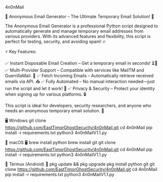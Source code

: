  4n0nMail

   📩 Anonymous Email Generator – The Ultimate Temporary Email Solution! 🚀

   The Anonymous Email Generator is a professional Python script designed to automatically generate and manage temporary email addresses from various providers. With its advanced features and flexibility, this script is perfect for testing, security, and avoiding spam! 🔥

⚡ Key Features:

  ✅ Instant Disposable Email Creation – Get a temporary email in seconds! ⏳📧 
  ✅ Multi-Provider Support – Compatible with services like MailTM and GuerrillaMail. 🔄
  ✅ Fetch Incoming Emails – Automatically retrieve received emails via API. 📥
  ✅ Fully Automated – No manual interaction needed—just run the script and let it work! 🤖
  ✅ Privacy & Security – Protect your identity when signing up for various platforms. 🔒

This script is ideal for developers, security researchers, and anyone who needs an anonymous temporary email solution. 🚀

🖥️ Windows
    git clone https://github.com/EastTimorGhostSecurity/4n0nMail.git
    cd 4n0nMail
    pip install -r requirements.txt
    python3 4n0nMailV1.1.py

🍏 macOS 🖥️
    brew install python
    brew install git
    git clone https://github.com/EastTimorGhostSecurity/4n0nMail.git
    cd 4n0nMail
    pip install -r requirements.txt
    python3 4n0nMailV1.1.py

📱 Termux (Android) 📲
    pkg update && pkg upgrade
    pkg install python git
    git clone https://github.com/EastTimorGhostSecurity/4n0nMail.git
    cd 4n0nMail
    pip install -r requirements.txt
    python3 4n0nMailV1.1.py
